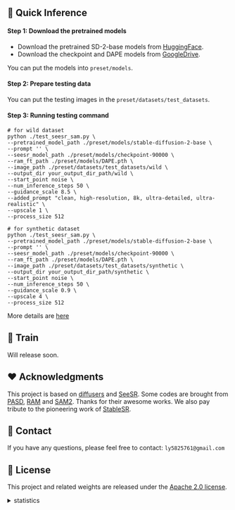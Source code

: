 ## 🚀 Quick Inference
#### Step 1: Download the pretrained models
- Download the pretrained SD-2-base models from [HuggingFace](https://huggingface.co/stabilityai/stable-diffusion-2-base).
- Download the checkpoint and DAPE models from [GoogleDrive](https://drive.google.com/drive/folders/1Ce0D8R99t-fDQfACLc8SGvf3gzdMnTwT?usp=sharing).

You can put the models into `preset/models`.

#### Step 2: Prepare testing data
You can put the testing images in the `preset/datasets/test_datasets`.

#### Step 3: Running testing command
```
# for wild dataset
python ./test_seesr_sam.py \
--pretrained_model_path ./preset/models/stable-diffusion-2-base \
--prompt '' \
--seesr_model_path ./preset/models/checkpoint-90000 \
--ram_ft_path ./preset/models/DAPE.pth \
--image_path ./preset/datasets/test_datasets/wild \
--output_dir your_output_dir_path/wild \
--start_point noise \
--num_inference_steps 50 \
--guidance_scale 8.5 \
--added_prompt "clean, high-resolution, 8k, ultra-detailed, ultra-realistic" \
--upscale 1 \
--process_size 512

# for synthetic dataset
python ./test_seesr_sam.py \
--pretrained_model_path ./preset/models/stable-diffusion-2-base \
--prompt '' \
--seesr_model_path ./preset/models/checkpoint-90000 \
--ram_ft_path ./preset/models/DAPE.pth \
--image_path ./preset/datasets/test_datasets/synthetic \
--output_dir your_output_dir_path/synthetic \
--start_point noise \
--num_inference_steps 50 \
--guidance_scale 0.9 \
--upscale 4 \
--process_size 512
```
More details are [here](asserts/hyp.md)

## 🌈 Train 

Will release soon.

## ❤️ Acknowledgments
This project is based on [diffusers](https://github.com/huggingface/diffusers) and [SeeSR](https://github.com/cswry/SeeSR). Some codes are brought from [PASD](https://github.com/yangxy/PASD), [RAM](https://github.com/xinyu1205/recognize-anything) and [SAM2](https://github.com/cswry/SeeSR). Thanks for their awesome works. We also pay tribute to the pioneering work of [StableSR](https://github.com/IceClear/StableSR).

## 📧 Contact
If you have any questions, please feel free to contact: `ly5825761@gmail.com`

## 🎫 License
This project and related weights are released under the [Apache 2.0 license](LICENSE).


<details>
<summary>statistics</summary>

![visitors](https://visitor-badge.laobi.icu/badge?page_id=cswry/SeeSR)

</details>
